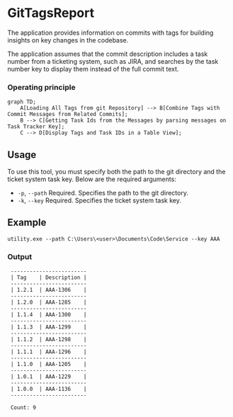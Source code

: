 # GitTagsReport
The application provides information on commits with tags for building insights on key changes in the codebase.

The application assumes that the commit description includes a task number from a ticketing system, such as JIRA, and searches by the task number key to display them instead of the full commit text.

### Operating principle
```mermaid
graph TD;
    A[Loading All Tags from git Repository] --> B[Combine Tags with Commit Messages from Related Commits];
    B --> C[Getting Task Ids from the Messages by parsing messages on Task Tracker Key];
    C --> D[Display Tags and Task IDs in a Table View];
```

## Usage

To use this tool, you must specify both the path to the git directory and the ticket system task key. Below are the required arguments:

- `-p`, `--path`    Required. Specifies the path to the git directory.
- `-k`, `--key`     Required. Specifies the ticket system task key.

## Example

```
utility.exe --path C:\Users\<user>\Documents\Code\Service --key AAA
```
### Output

```
 ------------------------
 | Tag    | Description |
 ------------------------
 | 1.2.1  | AAA-1306    |
 ------------------------
 | 1.2.0  | AAA-1285    |
 ------------------------
 | 1.1.4  | AAA-1300    |
 ------------------------
 | 1.1.3  | AAA-1299    |
 ------------------------
 | 1.1.2  | AAA-1298    |
 ------------------------
 | 1.1.1  | AAA-1296    |
 ------------------------
 | 1.1.0  | AAA-1205    |
 ------------------------
 | 1.0.1  | AAA-1229    |
 ------------------------
 | 1.0.0  | AAA-1136    |
 ------------------------

 Count: 9
```
